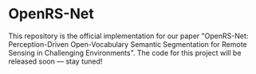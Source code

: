 # OpenRS-Net
This repository is the official implementation for our paper "OpenRS-Net: Perception-Driven Open-Vocabulary Semantic Segmentation for Remote Sensing in Challenging Environments".
The code for this project will be released soon — stay tuned!
